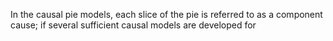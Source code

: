 In the causal pie models, each slice of the pie is referred to as a component cause; if several sufficient causal models are developed for 